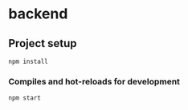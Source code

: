 # backend

## Project setup
```
npm install
```

### Compiles and hot-reloads for development
```
npm start
```
